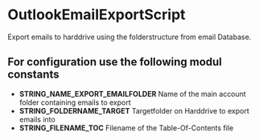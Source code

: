 # OutlookEmailExportScript
Export emails to harddrive using the folderstructure from email Database.

## For configuration use the following modul constants
+ **STRING_NAME_EXPORT_EMAILFOLDER**
  Name of the main account folder containing emails to export
+ **STRING_FOLDERNAME_TARGET**
  Targetfolder on Harddrive to export emails into 
+ **STRING_FILENAME_TOC**
  Filename of the Table-Of-Contents file


